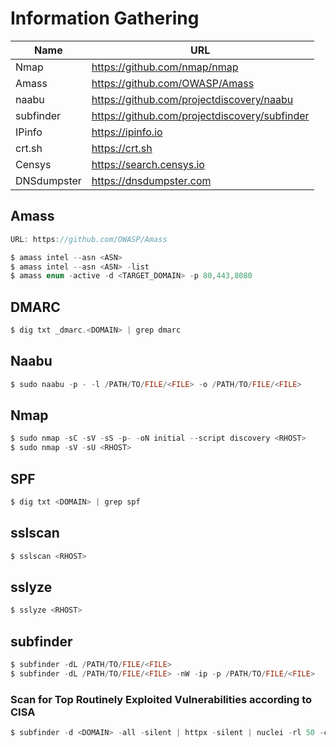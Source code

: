 # Information Gathering

| Name | URL |
| --- | --- |
| Nmap | https://github.com/nmap/nmap |
| Amass | https://github.com/OWASP/Amass |
| naabu | https://github.com/projectdiscovery/naabu |
| subfinder | https://github.com/projectdiscovery/subfinder |
| IPinfo | https://ipinfo.io |
| crt.sh | https://crt.sh |
| Censys | https://search.censys.io |
| DNSdumpster | https://dnsdumpster.com |

## Amass

```c
URL: https://github.com/OWASP/Amass

$ amass intel --asn <ASN>
$ amass intel --asn <ASN> -list
$ amass enum -active -d <TARGET_DOMAIN> -p 80,443,8080
```

## DMARC

```c
$ dig txt _dmarc.<DOMAIN> | grep dmarc
```

## Naabu

```c
$ sudo naabu -p - -l /PATH/TO/FILE/<FILE> -o /PATH/TO/FILE/<FILE>
```

## Nmap

```c
$ sudo nmap -sC -sV -sS -p- -oN initial --script discovery <RHOST>
$ sudo nmap -sV -sU <RHOST>
```

## SPF

```c
$ dig txt <DOMAIN> | grep spf
```

## sslscan

```c
$ sslscan <RHOST>
```

## sslyze

```c
$ sslyze <RHOST>
```

## subfinder

```c
$ subfinder -dL /PATH/TO/FILE/<FILE>
$ subfinder -dL /PATH/TO/FILE/<FILE> -nW -ip -p /PATH/TO/FILE/<FILE>
```

### Scan for Top Routinely Exploited Vulnerabilities according to CISA

```c
$ subfinder -d <DOMAIN> -all -silent | httpx -silent | nuclei -rl 50 -c 15 -timeout 10 -tags cisa -vv 
```
